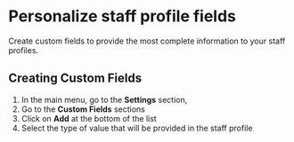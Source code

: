 # Personalize staff profile fields

Create custom fields to provide the most complete information to your staff profiles.

## Creating Custom Fields

1. In the main menu, go to the **Settings** section,
2. Go to the **Custom Fields** sections
3. Click on **Add** at the bottom of the list
4. Select the type of value that will be provided in the staff profile

